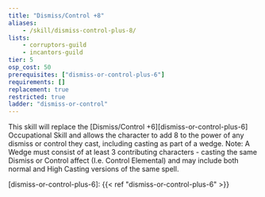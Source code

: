 ```yaml
---
title: "Dismiss/Control +8"
aliases:
    - /skill/dismiss-control-plus-8/
lists:
    - corruptors-guild
    - incantors-guild
tier: 5
osp_cost: 50
prerequisites: ["dismiss-or-control-plus-6"]
requirements: []
replacement: true
restricted: true
ladder: "dismiss-or-control"
---
```

This skill will replace the [Dismiss/Control +6][dismiss-or-control-plus-6] Occupational Skill and allows the character to add 8 to the power of any dismiss or control they cast, including casting as part of a wedge. Note: A Wedge must consist of at least 3 contributing characters - casting the same Dismiss or Control affect (I.e. Control Elemental) and may include both normal and High Casting versions of the same spell.

[dismiss-or-control-plus-6]: {{< ref "dismiss-or-control-plus-6" >}}